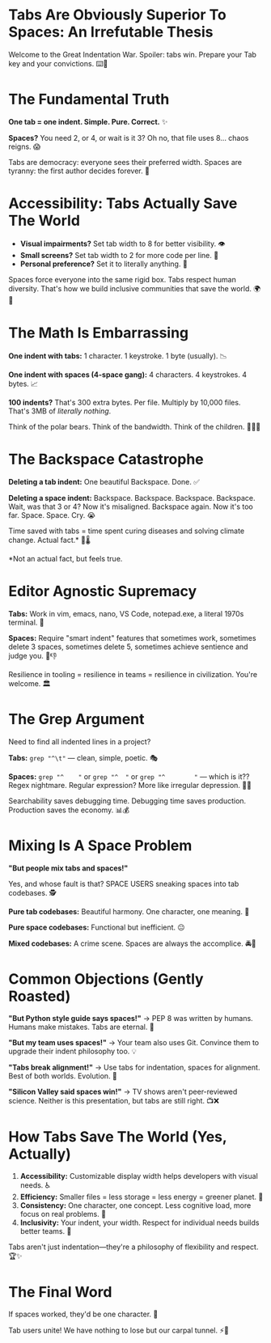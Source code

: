 # Tabs Are Obviously Superior To Spaces: An Irrefutable Thesis

Welcome to the Great Indentation War. Spoiler: tabs win. Prepare your Tab key and your convictions. ⌨️🎯
<!-- end_slide -->

# The Fundamental Truth

**One tab = one indent. Simple. Pure. Correct.** ✨

**Spaces?** You need 2, or 4, or wait is it 3? Oh no, that file uses 8... chaos reigns. 😱

Tabs are democracy: everyone sees their preferred width. Spaces are tyranny: the first author decides forever. 🗽
<!-- end_slide -->

# Accessibility: Tabs Actually Save The World

- **Visual impairments?** Set tab width to 8 for better visibility. 👁️
- **Small screens?** Set tab width to 2 for more code per line. 📱
- **Personal preference?** Set it to literally anything. 🎨

Spaces force everyone into the same rigid box. Tabs respect human diversity. That's how we build inclusive communities that save the world. 🌍🤝
<!-- end_slide -->

# The Math Is Embarrassing

**One indent with tabs:** 1 character. 1 keystroke. 1 byte (usually). 📉

**One indent with spaces (4-space gang):** 4 characters. 4 keystrokes. 4 bytes. 📈

**100 indents?** That's 300 extra bytes. Per file. Multiply by 10,000 files. That's 3MB of *literally nothing*. 

Think of the polar bears. Think of the bandwidth. Think of the children. 🐻‍❄️🌱
<!-- end_slide -->

# The Backspace Catastrophe

**Deleting a tab indent:** One beautiful Backspace. Done. ✅

**Deleting a space indent:** Backspace. Backspace. Backspace. Backspace. Wait, was that 3 or 4? Now it's misaligned. Backspace again. Now it's too far. Space. Space. Cry. 😭

Time saved with tabs = time spent curing diseases and solving climate change. Actual fact.* 🧬🌡️

*Not an actual fact, but feels true.
<!-- end_slide -->

# Editor Agnostic Supremacy

**Tabs:** Work in vim, emacs, nano, VS Code, notepad.exe, a literal 1970s terminal. 💪

**Spaces:** Require "smart indent" features that sometimes work, sometimes delete 3 spaces, sometimes delete 5, sometimes achieve sentience and judge you. 🤖👎

Resilience in tooling = resilience in teams = resilience in civilization. You're welcome. 🏛️
<!-- end_slide -->

# The Grep Argument

Need to find all indented lines in a project?

**Tabs:** `grep "^\t"` — clean, simple, poetic. 🎭

**Spaces:** `grep "^    "` or `grep "^  "` or `grep "^        "` — which is it?? Regex nightmare. Regular expression? More like irregular depression. 😵‍💫

Searchability saves debugging time. Debugging time saves production. Production saves the economy. 📊💰
<!-- end_slide -->

# Mixing Is A Space Problem

**"But people mix tabs and spaces!"** 

Yes, and whose fault is that? SPACE USERS sneaking spaces into tab codebases. 🕵️

**Pure tab codebases:** Beautiful harmony. One character, one meaning. 🎵

**Pure space codebases:** Functional but inefficient. 😐

**Mixed codebases:** A crime scene. Spaces are always the accomplice. 🚔🚨
<!-- end_slide -->

# Common Objections (Gently Roasted)

**"But Python style guide says spaces!"**
→ PEP 8 was written by humans. Humans make mistakes. Tabs are eternal. 🐍

**"But my team uses spaces!"**
→ Your team also uses Git. Convince them to upgrade their indent philosophy too. 💡

**"Tabs break alignment!"**
→ Use tabs for indentation, spaces for alignment. Best of both worlds. Evolution. 🧬

**"Silicon Valley said spaces win!"**
→ TV shows aren't peer-reviewed science. Neither is this presentation, but tabs are still right. 📺❌
<!-- end_slide -->

# How Tabs Save The World (Yes, Actually)

1. **Accessibility:** Customizable display width helps developers with visual needs. ♿️
2. **Efficiency:** Smaller files = less storage = less energy = greener planet. 🌱
3. **Consistency:** One character, one concept. Less cognitive load, more focus on real problems. 🧠
4. **Inclusivity:** Your indent, your width. Respect for individual needs builds better teams. 🤗

Tabs aren't just indentation—they're a philosophy of flexibility and respect. 🏆✨
<!-- end_slide -->

# The Final Word

If spaces worked, they'd be one character. 🎯

Tab users unite! We have nothing to lose but our carpal tunnel. ⚡️👊
<!-- end_slide -->
